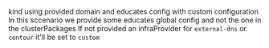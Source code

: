 kind using provided domain and educates config with custom configuration
In this sccenario we provide some educates global config and not the one in the clusterPackages
If not provided an infraProvider for `external-dns` or `contour` it'll be set to `custom`
